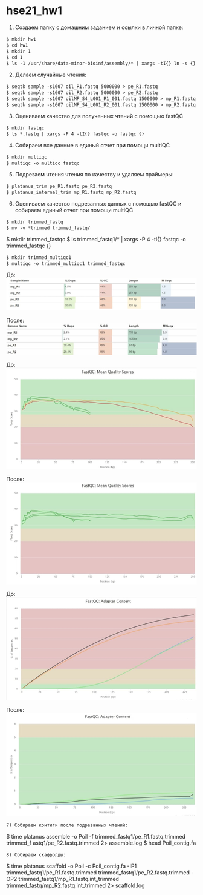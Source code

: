 # hse21_hw1
1) Создаем папку с домашним заданием и ссылки в личной папке:
```
$ mkdir hw1
$ cd hw1
$ mkdir 1
$ cd 1
$ ls -1 /usr/share/data-minor-bioinf/assembly/* | xargs -tI{} ln -s {}
```
2) Делаем случайные чтения:
```
$ seqtk sample -s1607 oil_R1.fastq 5000000 > pe_R1.fastq
$ seqtk sample -s1607 oil_R2.fastq 5000000 > pe_R2.fastq
$ seqtk sample -s1607 oilMP_S4_L001_R1_001.fastq 1500000 > mp_R1.fastq
$ seqtk sample -s1607 oilMP_S4_L001_R2_001.fastq 1500000 > mp_R2.fastq
```
3) Оцениваем качество для полученных чтений с помощью fastQC
```
$ mkdir fastqc
$ ls *.fastq | xargs -P 4 -tI{} fastqc -o fastqc {}
```
4) Собираем все данные в единый отчет при помощи multiQC
```
$ mkdir multiqc
$ multiqc -o multiqc fastqc
```
5) Подрезаем чтения чтения по качеству и удаляем праймеры:
```
$ platanus_trim pe_R1.fastq pe_R2.fastq
$ platanus_internal_trim mp_R1.fastq mp_R2.fastq
```
6) Оцениваем качество подрезанных данных с помощью fastQC и собираем единый отчет при помощи multiQC
```
$ mkdir trimmed_fastq
$ mv -v *trimmed trimmed_fastq/
```
$ mkdir trimmed_fastqc
$ ls trimmed_fastq1/* | xargs -P 4 -tI{} fastqc -o trimmed_fastqc {}
```
$ mkdir trimmed_multiqc1
$ multiqc -o trimmed_multiqc1 trimmed_fastqc
```
До:
![alt](./pictures/stat1.jpg)

После:
![alt](./pictures/stat2.jpg)

До:
![alt](./pictures/mean1.jpg)

После:
![alt](./pictures/mean2.jpg)

До:
![alt](./pictures/adapter1.jpg)

После:
![alt](./pictures/adapter2.jpg)
```
7) Собираем контиги после подрезанных чтений:
```
$ time platanus assemble -o Poil -f trimmed_fastq1/pe_R1.fastq.trimmed trimmed_f                                                                             astq1/pe_R2.fastq.trimmed 2> assemble.log
$ head Poil_contig.fa
```
8) Собираем скаффолды:
```
$ time platanus scaffold -o Poil -c Poil_contig.fa -IP1 trimmed_fastq1/pe_R1.fastq.trimmed trimmed_fastq1/pe_R2.fastq.trimmed -OP2 trimmed_fastq1/mp_R1.fastq.int_trimmed trimmed_fastq/mp_R2.fastq.int_trimmed 2> scaffold.log
```
